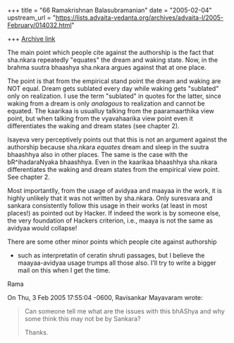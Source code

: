 +++
title = "66 Ramakrishnan Balasubramanian"
date = "2005-02-04"
upstream_url = "https://lists.advaita-vedanta.org/archives/advaita-l/2005-February/014032.html"

+++
[Archive link](https://lists.advaita-vedanta.org/archives/advaita-l/2005-February/014032.html)

The main point which people cite against the authorship is the fact
that sha.nkara repeatedly "equates" the dream and waking state. Now,
in the brahma suutra bhaashya sha.nkara argues against that at one
place.

The point is that from the empirical stand point the dream and waking
are NOT equal. Dream gets sublated every day while waking gets
"sublated" only on realization. I use the term "sublated" in quotes
for the latter, since waking from a dream is only *analagous* to
realization and cannot be equated. The kaarikaa is usualluy talking
from the paaramaarthika view point, but when talking from the
vyavahaarika view point even it differentiates the waking and dream
states (see chapter 2).

Isayeva very perceptively points out that this is not an argument
against the authorship because sha.nkara *equates* dream and sleep in
the suutra bhaashhya also in other places. The same is the case with
the bR^ihadaraNyaka bhaashhya. Even in the kaarikaa bhaashhya
sha.nkara differentiates the waking and dream states from the
empirical view point. See chapter 2.

Most importantlly, from the usage of avidyaa and maayaa in the work,
it is highly unlikely that it was not written by sha.nkara. Only
suresvara and sankara consistently follow this usage in their works
(at least in most places!) as pointed out by Hacker. If indeed the
work is by someone else, the very foundation of Hackers criterion,
i.e., maaya is not the same as avidyaa would collapse!

There are some other minor points which people cite against authorship
- such as interpretatin of ceratin shruti passages, but I believe the
maayaa-avidyaa usage trumps all those also. I'll try to write a bigger
mail on this when I get the time.

Rama

On Thu, 3 Feb 2005 17:55:04 -0600, Ravisankar Mayavaram
<abhayambika at gmail.com> wrote:
> Can someone tell me what are the issues with this bhAShya and why some
> think this may not be by Sankara?
> 
> Thanks.

